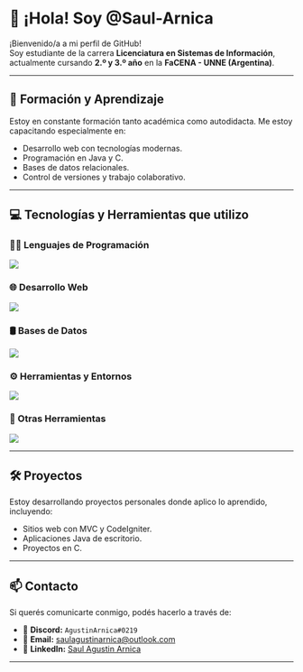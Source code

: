 # 👋 ¡Hola! Soy @Saul-Arnica

¡Bienvenido/a a mi perfil de GitHub!  
Soy estudiante de la carrera **Licenciatura en Sistemas de Información**, actualmente cursando **2.º y 3.º año** en la **FaCENA - UNNE (Argentina)**.

---

## 🌱 Formación y Aprendizaje

Estoy en constante formación tanto académica como autodidacta. Me estoy capacitando especialmente en:

- Desarrollo web con tecnologías modernas.
- Programación en Java y C.
- Bases de datos relacionales.
- Control de versiones y trabajo colaborativo.

---

## 💻 Tecnologías y Herramientas que utilizo

### 👨‍💻 Lenguajes de Programación  
<img src="https://skillicons.dev/icons?i=java,js,c" />

### 🌐 Desarrollo Web  
<img src="https://skillicons.dev/icons?i=html,css,bootstrap,codeigniter" />

### 🛢️ Bases de Datos  
<img src="https://skillicons.dev/icons?i=mysql" />

### ⚙️ Herramientas y Entornos  
<img src="https://skillicons.dev/icons?i=git,vscode,visualstudio,sublime,windows,linux,bash, " />

### 🧠 Otras Herramientas  
<img src="https://skillicons.dev/icons?i=arduino,notion" />

---

## 🛠️ Proyectos

Estoy desarrollando proyectos personales donde aplico lo aprendido, incluyendo:

- Sitios web con MVC y CodeIgniter.
- Aplicaciones Java de escritorio.
- Proyectos en C.

---

## 📫 Contacto

Si querés comunicarte conmigo, podés hacerlo a través de:

- 💬 **Discord:** `AgustinArnica#0219`  
- 📧 **Email:** [saulagustinarnica@outlook.com](mailto:saulagustinarnica@outlook.com)  
- 💼 **LinkedIn:** [Saul Agustin Arnica](https://www.linkedin.com/in/saul-agustin-arnica-ar/)

---

<!---
Saul-Arnica/Saul-Arnica es un ✨ repositorio especial ✨ porque su archivo `README.md` aparece en tu perfil de GitHub.
Podés hacer clic en el enlace de vista previa para ver tus cambios.
--->
